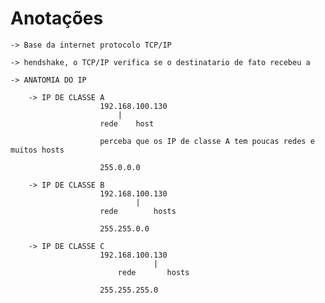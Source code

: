 # Anotações

    -> Base da internet protocolo TCP/IP

    -> hendshake, o TCP/IP verifica se o destinatario de fato recebeu a 

    -> ANATOMIA DO IP

        -> IP DE CLASSE A
                        192.168.100.130
                            |
                        rede    host

                        perceba que os IP de classe A tem poucas redes e muitos hosts

                        255.0.0.0 

        -> IP DE CLASSE B
                        192.168.100.130
                                |
                        rede        hosts

                        255.255.0.0

        -> IP DE CLASSE C
                        192.168.100.130
                                    |
                            rede       hosts

                        255.255.255.0
